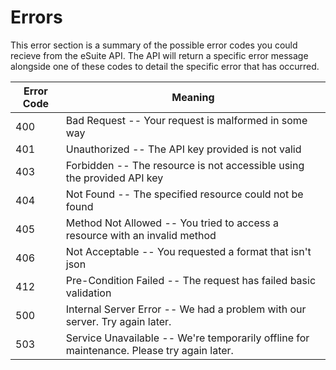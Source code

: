 # Errors

<aside class="notice">This error section is a summary of the possible error codes you could recieve from the eSuite API. The API will return a specific error message alongside one of these codes to detail the specific error that has occurred.</aside>


Error Code | Meaning
---------- | -------
400 | Bad Request -- Your request is malformed in some way
401 | Unauthorized -- The API key provided is not valid
403 | Forbidden -- The resource is not accessible using the provided API key
404 | Not Found -- The specified resource could not be found
405 | Method Not Allowed -- You tried to access a resource with an invalid method
406 | Not Acceptable -- You requested a format that isn't json
412 | Pre-Condition Failed -- The request has failed basic validation
500 | Internal Server Error -- We had a problem with our server. Try again later.
503 | Service Unavailable -- We're temporarily offline for maintenance. Please try again later.
